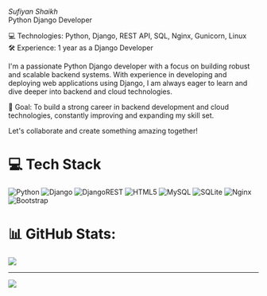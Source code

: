 <i>Sufiyan Shaikh</i><br/>
Python Django Developer

💻 Technologies: Python, Django, REST API, SQL, Nginx, Gunicorn, Linux<br/>
🛠️ Experience: 1 year as a Django Developer

I'm a passionate Python Django developer with a focus on building robust and scalable backend systems. With experience in developing and deploying web applications using Django, I am always eager to learn and dive deeper into backend and cloud technologies.

🚀 Goal: To build a strong career in backend development and cloud technologies, constantly improving and expanding my skill set.

Let's collaborate and create something amazing together!

# 💻 Tech Stack
![Python](https://img.shields.io/badge/python-3670A0?style=for-the-badge&logo=python&logoColor=ffdd54) 
![Django](https://img.shields.io/badge/django-%23092E20.svg?style=for-the-badge&logo=django&logoColor=white) 
![DjangoREST](https://img.shields.io/badge/DJANGO-REST-ff1709?style=for-the-badge&logo=django&logoColor=white&color=ff1709&labelColor=gray)
![HTML5](https://img.shields.io/badge/html5-%23E34F26.svg?style=for-the-badge&logo=html5&logoColor=white)
![MySQL](https://img.shields.io/badge/mysql-4479A1.svg?style=for-the-badge&logo=mysql&logoColor=white) 
![SQLite](https://img.shields.io/badge/sqlite-%2307405e.svg?style=for-the-badge&logo=sqlite&logoColor=white) 
![Nginx](https://img.shields.io/badge/nginx-%23009639.svg?style=for-the-badge&logo=nginx&logoColor=white)
![Bootstrap](https://img.shields.io/badge/bootstrap-%238511FA.svg?style=for-the-badge&logo=bootstrap&logoColor=white)
# 📊 GitHub Stats:
![](https://github-readme-stats.vercel.app/api/top-langs/?username=Sufiyan235&theme=dark&hide_border=false&include_all_commits=false&count_private=false&layout=compact)

---
[![](https://visitcount.itsvg.in/api?id=Sufiyan235&icon=0&color=0)](https://visitcount.itsvg.in)

<!-- Proudly created with GPRM ( https://gprm.itsvg.in ) -->
